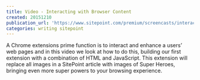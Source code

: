 ```yaml
---
title: Video - Interacting with Browser Content
created: 20151210
publication_url: 'https://www.sitepoint.com/premium/screencasts/interacting-with-browser-content'
categories: writing sitepoint
---
```


A Chrome extensions prime function is to interact and enhance a users’ web pages and in this video we look at how to do this, building our first extension with a combination of HTML and JavaScript. This extension will replace all images in a SitePoint article with images of Super Heroes, bringing even more super powers to your browsing experience.
